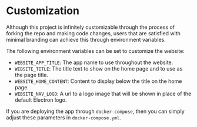 # Customization
Although this project is infinitely customizable through the process of forking the repo and making code changes, users that are satisfied with minimal branding can achieve this through environment variables.

The following environment variables can be set to customize the website:
 - `WEBSITE_APP_TITLE`: The app name to use throughout the website.
 - `WEBSITE_TITLE`: The title text to show on the home page and to use as the page title.
 - `WEBSITE_HOME_CONTENT`: Content to display below the title on the home page.
 - `WEBSITE_NAV_LOGO`: A url to a logo image that will be shown in place of the default Electron logo.

If you are deploying the app through `docker-compose`, then you can simply adjust these parameters in `docker-compose.yml`.
